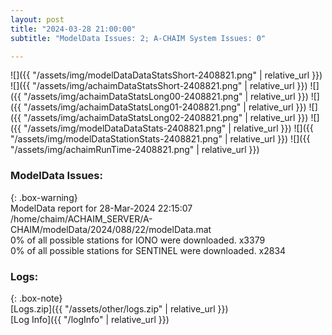 ```yaml
---
layout: post
title: "2024-03-28 21:00:00"
subtitle: "ModelData Issues: 2; A-CHAIM System Issues: 0"

---
```


![]({{ "/assets/img/modelDataDataStatsShort-2408821.png" | relative_url }})
![]({{ "/assets/img/achaimDataStatsShort-2408821.png" | relative_url }})
![]({{ "/assets/img/achaimDataStatsLong00-2408821.png" | relative_url }})
![]({{ "/assets/img/achaimDataStatsLong01-2408821.png" | relative_url }})
![]({{ "/assets/img/achaimDataStatsLong02-2408821.png" | relative_url }})
![]({{ "/assets/img/modelDataDataStats-2408821.png" | relative_url }})
![]({{ "/assets/img/modelDataStationStats-2408821.png" | relative_url }})
![]({{ "/assets/img/achaimRunTime-2408821.png" | relative_url }})


### ModelData Issues:  
  
{: .box-warning}  
 ModelData report for 28-Mar-2024 22:15:07   
 /home/chaim/ACHAIM_SERVER/A-CHAIM/modelData/2024/088/22/modelData.mat   
 0% of all possible stations for IONO were downloaded. x3379   
 0% of all possible stations for SENTINEL were downloaded. x2834   
  


### Logs:  
  
{: .box-note}  
[Logs.zip]({{ "/assets/other/logs.zip" | relative_url }})  
[Log Info]({{ "/logInfo" | relative_url }})  
